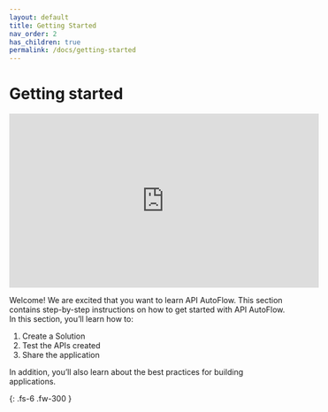 ```yaml
---
layout: default
title: Getting Started
nav_order: 2
has_children: true
permalink: /docs/getting-started
---
```

# Getting started

<iframe width="560" height="315" src="https://www.youtube.com/embed/6NV17gbulaw" title="YouTube video player" frameborder="0" allow="accelerometer; autoplay; clipboard-write; encrypted-media; gyroscope; picture-in-picture" allowfullscreen></iframe>

Welcome! We are excited that you want to learn API AutoFlow. This section contains step-by-step instructions on how to get started with API AutoFlow. In this section, you’ll learn how to:

1. Create a Solution
2. Test the APIs created
3. Share the application

In addition, you’ll also learn about the best practices for building applications.


{: .fs-6 .fw-300 }